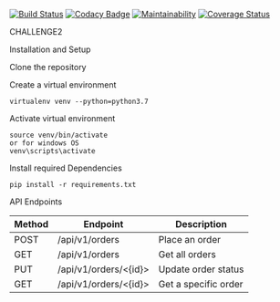 [![Build Status](https://travis-ci.org/PeterCapo/challenge2.svg?branch=develop)](https://travis-ci.org/PeterCapo/challenge2)
[![Codacy Badge](https://api.codacy.com/project/badge/Grade/441712ba837443e1bcf5983fbf8d9ef4)](https://app.codacy.com/app/PeterCapo/challenge2?utm_source=github.com&utm_medium=referral&utm_content=PeterCapo/challenge2&utm_campaign=Badge_Grade_Settings)
[![Maintainability](https://api.codeclimate.com/v1/badges/3ed8671c4de83bbb17d8/maintainability)](https://codeclimate.com/github/PeterCapo/challenge2/maintainability) 
[![Coverage Status](https://coveralls.io/repos/github/PeterCapo/challenge2/badge.svg)](https://coveralls.io/github/PeterCapo/challenge2)

CHALLENGE2

Installation and Setup

Clone the repository 

Create a virtual environment

    virtualenv venv --python=python3.7

Activate virtual environment

    source venv/bin/activate
    or for windows OS
    venv\scripts\activate

Install required Dependencies

    pip install -r requirements.txt



API Endpoints 

| Method | Endpoint                        | Description                           |
| ------ | ------------------------------- | ------------------------------------- |
| POST   | /api/v1/orders                  | Place an order                        |
| GET    | /api/v1/orders                  | Get all orders                        |
| PUT    | /api/v1/orders/<{id}>           | Update order status                   |
| GET    | /api/v1/orders/<{id}>           | Get a specific order                  |

